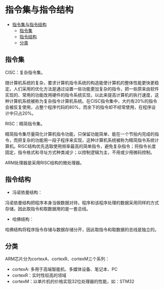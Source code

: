 
# 指令集与指令结构

- [指令集与指令结构](#指令集与指令结构)
  - [指令集](#指令集)
  - [指令结构](#指令结构)
  - [分类](#分类)

## 指令集

CISC：复杂指令集。

随计算机系统的复杂，要求计算机指令系统的构造能使计算机的整体性能更快更稳定。人们采用的优化方法是通过设置一些功能更加复杂的指令，把一些原来由软件实现的、常用的功能改用硬件的指令系统实现，以此来提高计算机的执行速度，这种计算机系统被称为复杂指令计算机系统。在CISC指令集中，大约有20%的指令会被反复使用，占整个程序代码的80%，而余下的指令却不经常使用，在程序设计中只占20%。

RISC：精简指令集。

精简指令集尽量简化计算机指令功能，只保留功能简单、能在一个节拍内完成的指令，而把复杂的功能用一段子程序来实现，这种计算机系统被称为精简指令系统计算机。RISC结构优先选取使用频率最高的简单指令，避免复杂指令；将指令长度固定，指令格式和寻址方式种类减少；以控制逻辑为主，不用或少用微码控制。

ARM处理器是采用RISC结构的微处理器。

## 指令结构

- 冯诺依曼结构：

冯诺依曼结构把程序本身当做数据对待，程序和该程序处理的数据采用同样的方式存储，因此取指令和取数据用的是一套总线。

- 哈佛结构：

哈佛结构将程序指令存储与数据存储分开，因此取指令和取数据的总线是独立的。

## 分类

ARM芯片分为cortexA、cortexR、cortexM三个系列：

- cortexA: 多用于高端智能机、多媒体设备、笔记本、PC
- cortexR：实时性较高的领域
- cortexM：以单片机的价格实现32位处理器的性能，如：STM32
